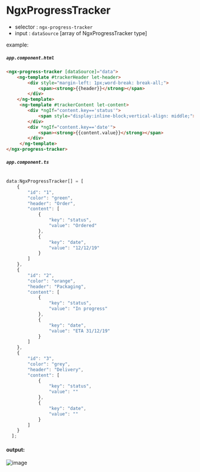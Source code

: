 # NgxProgressTracker

- selector : ``ngx-progress-tracker``
- input    : ``dataSource`` [array of NgxProgressTracker type]


example: 

##### ``app.component.html``
```html 
<ngx-progress-tracker [dataSource]="data">
    <ng-template #trackerHeader let-header>
        <div style="margin-left: 1px;word-break: break-all;">
            <span><strong>{{header}}</strong></span>
        </div>
    </ng-template>
     <ng-template #trackerContent let-content>
        <div *ngIf="content.key=='status'">
            <span style="display:inline-block;vertical-align: middle;"><strong>{{content.value}}</strong></span>
        </div>
        <div *ngIf="content.key=='date'">
            <span><strong>{{content.value}}</strong></span>
        </div>
     </ng-template>
</ngx-progress-tracker>

```

##### ``app.component.ts``

```javascript

data:NgxProgressTracker[] = [
    {
        "id": "1",
        "color": "green",
        "header": "Order",
        "content": [
            {
                "key": "status",
                "value": "Ordered"
            },
            {
                "key": "date",
                "value": "12/12/19"
            }
        ]
    },
    {
        "id": "2",
        "color": "orange",
        "header": "Packaging",
        "content": [
            {
                "key": "status",
                "value": "In progress"
            },
            {
                "key": "date",
                "value": "ETA 31/12/19"
            }
        ]
    },
    {
        "id": "3",
        "color": "grey",
        "header": "Delivery",
        "content": [
            {
                "key": "status",
                "value": ""
            },
            {
                "key": "date",
                "value": ""
            }
        ]
    }
  ];
```

#### output:

![image](https://user-images.githubusercontent.com/34584327/60336749-d18c9c80-99be-11e9-973b-e190fe163465.png)
